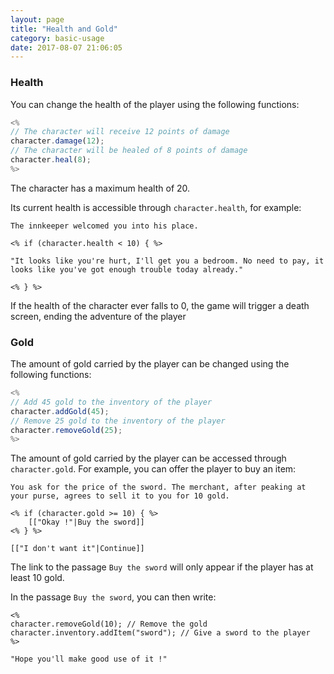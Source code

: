 ```yaml
---
layout: page
title: "Health and Gold"
category: basic-usage
date: 2017-08-07 21:06:05
---
```


### Health

You can change the health of the player using the following functions:

```javascript
<%
// The character will receive 12 points of damage
character.damage(12);
// The character will be healed of 8 points of damage 
character.heal(8);
%>
```

The character has a maximum health of 20.

Its current health is accessible through ```character.health```, for example:

```
The innkeeper welcomed you into his place.

<% if (character.health < 10) { %>

"It looks like you're hurt, I'll get you a bedroom. No need to pay, it looks like you've got enough trouble today already."

<% } %>

```

If the health of the character ever falls to 0, the game will trigger a death screen, ending the adventure of the player

### Gold

The amount of gold carried by the player can be changed using the following functions:

```javascript
<%
// Add 45 gold to the inventory of the player
character.addGold(45);
// Remove 25 gold to the inventory of the player
character.removeGold(25);
%>
```

The amount of gold carried by the player can be accessed through `character.gold`. For example, you can offer the player to buy an item:

```
You ask for the price of the sword. The merchant, after peaking at your purse, agrees to sell it to you for 10 gold.

<% if (character.gold >= 10) { %>
    [["Okay !"|Buy the sword]]
<% } %>

[["I don't want it"|Continue]]
```

The link to the passage `Buy the sword` will only appear if the player has at least 10 gold.

In the passage `Buy the sword`, you can then write:

```
<%
character.removeGold(10); // Remove the gold
character.inventory.addItem("sword"); // Give a sword to the player
%>

"Hope you'll make good use of it !"
```
